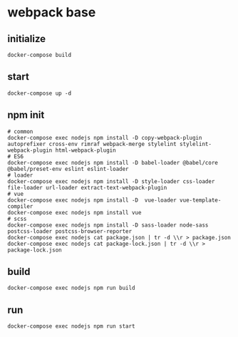 # webpack base

## initialize

`docker-compose build`

## start

`docker-compose up -d`

## npm init

```
# common
docker-compose exec nodejs npm install -D copy-webpack-plugin autoprefixer cross-env rimraf webpack-merge stylelint stylelint-webpack-plugin html-webpack-plugin
# ES6
docker-compose exec nodejs npm install -D babel-loader @babel/core @babel/preset-env eslint eslint-loader
# loader
docker-compose exec nodejs npm install -D style-loader css-loader file-loader url-loader extract-text-webpack-plugin
# vue
docker-compose exec nodejs npm install -D  vue-loader vue-template-compiler
docker-compose exec nodejs npm install vue
# scss
docker-compose exec nodejs npm install -D sass-loader node-sass postcss-loader postcss-browser-reporter
docker-compose exec nodejs cat package.json | tr -d \\r > package.json
docker-compose exec nodejs cat package-lock.json | tr -d \\r > package-lock.json
```

## build

`docker-compose exec nodejs npm run build`

## run

`docker-compose exec nodejs npm run start`
